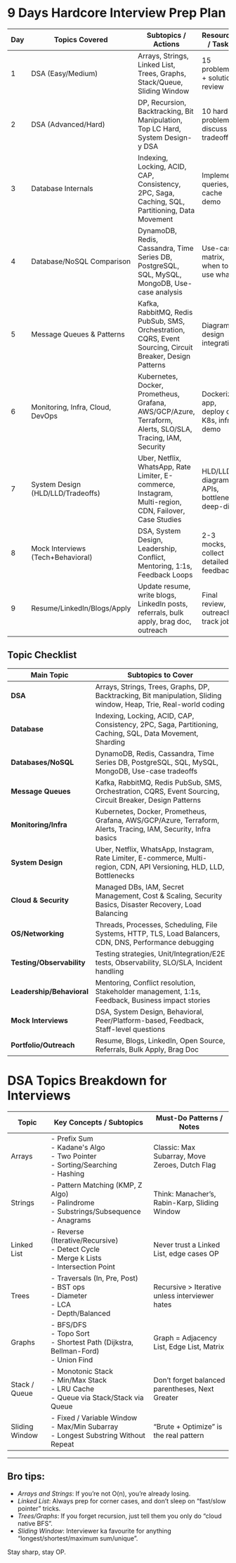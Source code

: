 # 9 Days Hardcore Interview Prep Plan

| Day | Topics Covered                   | Subtopics / Actions                                                                                   | Resources / Tasks                             |
|-----|----------------------------------|-------------------------------------------------------------------------------------------------------|-----------------------------------------------|
| 1   | DSA (Easy/Medium)                | Arrays, Strings, Linked List, Trees, Graphs, Stack/Queue, Sliding Window                              | 15 problems + solution review                 |
| 2   | DSA (Advanced/Hard)              | DP, Recursion, Backtracking, Bit Manipulation, Top LC Hard, System Design-y DSA                       | 10 hard problems, discuss tradeoffs           |
| 3   | Database Internals               | Indexing, Locking, ACID, CAP, Consistency, 2PC, Saga, Caching, SQL, Partitioning, Data Movement       | Implement queries, cache demo                 |
| 4   | Database/NoSQL Comparison        | DynamoDB, Redis, Cassandra, Time Series DB, PostgreSQL, SQL, MySQL, MongoDB, Use-case analysis        | Use-case matrix, when to use what             |
| 5   | Message Queues & Patterns        | Kafka, RabbitMQ, Redis PubSub, SMS, Orchestration, CQRS, Event Sourcing, Circuit Breaker, Design Patterns | Diagrams, design integration              |
| 6   | Monitoring, Infra, Cloud, DevOps | Kubernetes, Docker, Prometheus, Grafana, AWS/GCP/Azure, Terraform, Alerts, SLO/SLA, Tracing, IAM, Security | Dockerize app, deploy on K8s, infra demo |
| 7   | System Design (HLD/LLD/Tradeoffs)| Uber, Netflix, WhatsApp, Rate Limiter, E-commerce, Instagram, Multi-region, CDN, Failover, Case Studies | HLD/LLD diagrams, APIs, bottleneck deep-dive  |
| 8   | Mock Interviews (Tech+Behavioral)| DSA, System Design, Leadership, Conflict, Mentoring, 1:1s, Feedback Loops                             | 2-3 mocks, collect detailed feedback          |
| 9   | Resume/LinkedIn/Blogs/Apply      | Update resume, write blogs, LinkedIn posts, referrals, bulk apply, brag doc, outreach                 | Final review, outreach, track jobs            |


## Topic Checklist

| Main Topic         | Subtopics to Cover                                                                                                    |
|--------------------|----------------------------------------------------------------------------------------------------------------------|
| **DSA**            | Arrays, Strings, Trees, Graphs, DP, Backtracking, Bit manipulation, Sliding window, Heap, Trie, Real-world coding    |
| **Database**       | Indexing, Locking, ACID, CAP, Consistency, 2PC, Saga, Partitioning, Caching, SQL, Data Movement, Sharding            |
| **Databases/NoSQL**| DynamoDB, Redis, Cassandra, Time Series DB, PostgreSQL, SQL, MySQL, MongoDB, Use-case tradeoffs                      |
| **Message Queues** | Kafka, RabbitMQ, Redis PubSub, SMS, Orchestration, CQRS, Event Sourcing, Circuit Breaker, Design Patterns            |
| **Monitoring/Infra**| Kubernetes, Docker, Prometheus, Grafana, AWS/GCP/Azure, Terraform, Alerts, Tracing, IAM, Security, Infra basics    |
| **System Design**  | Uber, Netflix, WhatsApp, Instagram, Rate Limiter, E-commerce, Multi-region, CDN, API Versioning, HLD, LLD, Bottlenecks |
| **Cloud & Security**| Managed DBs, IAM, Secret Management, Cost & Scaling, Security Basics, Disaster Recovery, Load Balancing             |
| **OS/Networking**  | Threads, Processes, Scheduling, File Systems, HTTP, TLS, Load Balancers, CDN, DNS, Performance debugging             |
| **Testing/Observability** | Testing strategies, Unit/Integration/E2E tests, Observability, SLO/SLA, Incident handling                   |
| **Leadership/Behavioral**| Mentoring, Conflict resolution, Stakeholder management, 1:1s, Feedback, Business impact stories                |
| **Mock Interviews**| DSA, System Design, Behavioral, Peer/Platform-based, Feedback, Staff-level questions                                 |
| **Portfolio/Outreach**| Resume, Blogs, LinkedIn, Open Source, Referrals, Bulk Apply, Brag Doc                                            |



# DSA Topics Breakdown for Interviews

| Topic           | Key Concepts / Subtopics                                                                           | Must-Do Patterns / Notes                        |
|-----------------|----------------------------------------------------------------------------------------------------|-------------------------------------------------|
| Arrays          | - Prefix Sum <br> - Kadane's Algo <br> - Two Pointer <br> - Sorting/Searching <br> - Hashing       | Classic: Max Subarray, Move Zeroes, Dutch Flag  |
| Strings         | - Pattern Matching (KMP, Z Algo) <br> - Palindrome <br> - Substrings/Subsequence <br> - Anagrams   | Think: Manacher’s, Rabin-Karp, Sliding Window   |
| Linked List     | - Reverse (Iterative/Recursive) <br> - Detect Cycle <br> - Merge k Lists <br> - Intersection Point | Never trust a Linked List, edge cases OP        |
| Trees           | - Traversals (In, Pre, Post) <br> - BST ops <br> - Diameter <br> - LCA <br> - Depth/Balanced       | Recursive > Iterative unless interviewer hates  |
| Graphs          | - BFS/DFS <br> - Topo Sort <br> - Shortest Path (Dijkstra, Bellman-Ford) <br> - Union Find         | Graph = Adjacency List, Edge List, Matrix       |
| Stack / Queue   | - Monotonic Stack <br> - Min/Max Stack <br> - LRU Cache <br> - Queue via Stack/Stack via Queue     | Don’t forget balanced parentheses, Next Greater |
| Sliding Window  | - Fixed / Variable Window <br> - Max/Min Subarray <br> - Longest Substring Without Repeat          | “Brute + Optimize” is the real pattern          |

---

## Bro tips:
- *Arrays and Strings*: If you’re not O(n), you’re already losing.
- *Linked List*: Always prep for corner cases, and don’t sleep on “fast/slow pointer” tricks.
- *Trees/Graphs*: If you forget recursion, just tell them you only do “cloud native BFS”.
- *Sliding Window*: Interviewer ka favourite for anything “longest/shortest/maximum sum/unique”.

Stay sharp, stay OP.   
